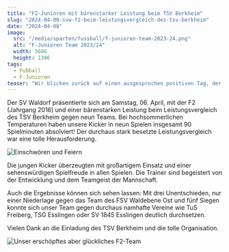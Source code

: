 ```yaml
---
title: "F2-Junioren mit bärenstarker Leistung beim TSV Berkheim"
slug: "2024-04-08-svw-f2-beim-leistungsvergleich-des-tsv-berkheim"
date: "2024-04-08"
image:
  src: "/media/sparten/fussball/f-junioren-team-2023-24.png"
  alt: "F-Junioren Team 2023/24"
  width: 3686
  height: 1306
tags:
  - Fußball
  - F-Junioren
teaser: "Wir blicken zurück auf einen ausgesprochen positiven Tag, der die Entwicklung der jungen Talente des SV Waldorf F2 unterstreicht."
---
```

Der SV Waldorf präsentierte sich am Samstag, 06. April, mit der F2 (Jahrgang 2016) und einer bärenstarken Leistung beim Leistungsvergleich des TSV Berkheim gegen neun Teams. Bei hochsommerlichen Temperaturen haben unsere Kicker in neun Spielen insgesamt 90 Spielminuten absolviert! Der durchaus stark besetzte Leistungsvergleich war eine tolle Herausforderung.

![Einschwören und Feiern](/media/2024/2024-04-06-svw-f2-beim-lv-1.jpg)

Die jungen Kicker überzeugten mit großartigem Einsatz und einer sehenswürdigen Spielfreude in allen Spielen. Die Trainer sind begeistert von der Entwicklung und dem Teamgeist der Mannschaft.

Auch die Ergebnisse können sich sehen lassen: Mit drei Unentschieden, nur einer Niederlage gegen das Team des FSV Waldebene Ost und fünf Siegen konnte sich unser Team gegen durchaus namhafte Vereine wie TuS Freiberg, TSG Esslingen oder SV 1845 Esslingen deutlich durchsetzen.

Vielen Dank an die Einladung des TSV Berkheim und die tolle Organisation.

![Unser erschöpftes aber glückliches F2-Team](/media/2024/2024-04-06-svw-f2-beim-lv-2.jpg)
